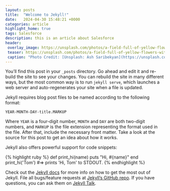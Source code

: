 ```yaml
---
layout: posts
title:  "Welcome to Jekyll!"
date:   2024-04-30 15:48:21 +0000
categories: article
highlight_home: true
tags: Salesforce
description: this is an article about Salesforce
header:
 overlay_image: https://unsplash.com/photos/a-field-full-of-yellow-flowers-with-trees-in-the-background-s-V_b0VBwJE
 teaser: https://unsplash.com/photos/a-field-full-of-yellow-flowers-with-trees-in-the-background-s-V_b0VBwJE
 caption: "Photo Credit: [Unsplash: Ash Saribekyan](https://unsplash.com/@AshSaribekyan)"
---
```

You’ll find this post in your `_posts` directory. Go ahead and edit it and re-build the site to see your changes. You can rebuild the site in many different ways, but the most common way is to run `jekyll serve`, which launches a web server and auto-regenerates your site when a file is updated.

Jekyll requires blog post files to be named according to the following format:

`YEAR-MONTH-DAY-title.MARKUP`

Where `YEAR` is a four-digit number, `MONTH` and `DAY` are both two-digit numbers, and `MARKUP` is the file extension representing the format used in the file. After that, include the necessary front matter. Take a look at the source for this post to get an idea about how it works.

Jekyll also offers powerful support for code snippets:

{% highlight ruby %}
def print_hi(name)
  puts "Hi, #{name}"
end
print_hi('Tom')
#=> prints 'Hi, Tom' to STDOUT.
{% endhighlight %}

Check out the [Jekyll docs][jekyll-docs] for more info on how to get the most out of Jekyll. File all bugs/feature requests at [Jekyll’s GitHub repo][jekyll-gh]. If you have questions, you can ask them on [Jekyll Talk][jekyll-talk].

[jekyll-docs]: https://jekyllrb.com/docs/home
[jekyll-gh]:   https://github.com/jekyll/jekyll
[jekyll-talk]: https://talk.jekyllrb.com/
